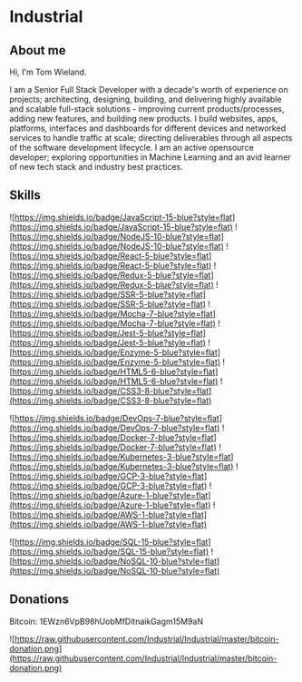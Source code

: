 # Industrial

## About me

Hi, I'm Tom Wieland.

I am a Senior Full Stack Developer with a decade's worth of experience on projects; architecting, designing, building, and delivering highly available and scalable full-stack solutions - improving current products/processes, adding new features, and building new products. I build websites, apps, platforms, interfaces and dashboards for different devices and networked services to handle traffic at scale; directing deliverables through all aspects of the software development lifecycle. I am an active opensource developer; exploring opportunities in Machine Learning and an avid learner of new tech stack and industry best practices.

## Skills

![https://img.shields.io/badge/JavaScript-15-blue?style=flat](https://img.shields.io/badge/JavaScript-15-blue?style=flat)
![https://img.shields.io/badge/NodeJS-10-blue?style=flat](https://img.shields.io/badge/NodeJS-10-blue?style=flat)
![https://img.shields.io/badge/React-5-blue?style=flat](https://img.shields.io/badge/React-5-blue?style=flat)
![https://img.shields.io/badge/Redux-5-blue?style=flat](https://img.shields.io/badge/Redux-5-blue?style=flat)
![https://img.shields.io/badge/SSR-5-blue?style=flat](https://img.shields.io/badge/SSR-5-blue?style=flat)
![https://img.shields.io/badge/Mocha-7-blue?style=flat](https://img.shields.io/badge/Mocha-7-blue?style=flat)
![https://img.shields.io/badge/Jest-5-blue?style=flat](https://img.shields.io/badge/Jest-5-blue?style=flat)
![https://img.shields.io/badge/Enzyme-5-blue?style=flat](https://img.shields.io/badge/Enzyme-5-blue?style=flat)
![https://img.shields.io/badge/HTML5-6-blue?style=flat](https://img.shields.io/badge/HTML5-6-blue?style=flat)
![https://img.shields.io/badge/CSS3-8-blue?style=flat](https://img.shields.io/badge/CSS3-8-blue?style=flat)

![https://img.shields.io/badge/DevOps-7-blue?style=flat](https://img.shields.io/badge/DevOps-7-blue?style=flat)
![https://img.shields.io/badge/Docker-7-blue?style=flat](https://img.shields.io/badge/Docker-7-blue?style=flat)
![https://img.shields.io/badge/Kubernetes-3-blue?style=flat](https://img.shields.io/badge/Kubernetes-3-blue?style=flat)
![https://img.shields.io/badge/GCP-3-blue?style=flat](https://img.shields.io/badge/GCP-3-blue?style=flat)
![https://img.shields.io/badge/Azure-1-blue?style=flat](https://img.shields.io/badge/Azure-1-blue?style=flat)
![https://img.shields.io/badge/AWS-1-blue?style=flat](https://img.shields.io/badge/AWS-1-blue?style=flat)

![https://img.shields.io/badge/SQL-15-blue?style=flat](https://img.shields.io/badge/SQL-15-blue?style=flat)
![https://img.shields.io/badge/NoSQL-10-blue?style=flat](https://img.shields.io/badge/NoSQL-10-blue?style=flat)

## Donations

Bitcoin: 1EWzn6VpB98hUobMfDitnaikGagm15M9aN

![https://raw.githubusercontent.com/Industrial/Industrial/master/bitcoin-donation.png](https://raw.githubusercontent.com/Industrial/Industrial/master/bitcoin-donation.png)